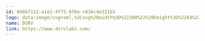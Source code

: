 ```yaml
---
id: 0d6b7112-a1e2-4f73-8f6e-c636c4e321b2
logo: data:image/svg+xml,%3Csvg%20width%3D%22200%22%20height%3D%2284%22%20viewBox%3D%220%200%20200%2084%22%20fill%3D%22none%22%20xmlns%3D%22http%3A%2F%2Fwww.w3.org%2F2000%2Fsvg%22%3E%0A%3Cpath%20d%3D%22M136.631%2050.8513C136.436%2050.8323%20136.255%2050.738%20136.129%2050.5883C136.002%2050.4387%20135.938%2050.2455%20135.952%2050.0498C135.946%2049.8527%20136.019%2049.6615%20136.154%2049.5177C136.288%2049.3739%20136.475%2049.2893%20136.672%2049.2822C136.821%2049.2749%20136.968%2049.3168%20137.091%2049.4015C137.213%2049.4862%20137.305%2049.609%20137.351%2049.7509H138.071C138.015%2049.4567%20137.853%2049.1932%20137.616%2049.0104C137.357%2048.785%20137.022%2048.666%20136.678%2048.6776C136.318%2048.6776%20135.973%2048.8207%20135.718%2049.0755C135.463%2049.3303%20135.32%2049.6759%20135.32%2050.0362C135.312%2050.2278%20135.345%2050.4188%20135.416%2050.5968C135.488%2050.7748%20135.596%2050.9356%20135.734%2051.0687C135.997%2051.3273%20136.35%2051.4735%20136.719%2051.4763C137.033%2051.484%20137.34%2051.3826%20137.588%2051.1894C137.836%2050.9961%20138.009%2050.7231%20138.078%2050.4166H137.358C137.299%2050.5572%20137.197%2050.6753%20137.066%2050.7535C136.935%2050.8318%20136.783%2050.866%20136.631%2050.8513ZM139.185%2048.9629C139.042%2048.6304%20138.837%2048.3283%20138.58%2048.073C138.322%2047.8121%20138.014%2047.6055%20137.675%2047.4655C137.335%2047.3256%20136.971%2047.2549%20136.604%2047.2579C136.231%2047.2584%20135.861%2047.3323%20135.517%2047.4752C134.846%2047.7576%20134.312%2048.2916%20134.029%2048.9629C133.886%2049.3098%20133.812%2049.6813%20133.812%2050.0566C133.812%2050.4296%20133.886%2050.7989%20134.029%2051.1434C134.172%2051.4743%20134.375%2051.776%20134.627%2052.0333C134.881%2052.2897%20135.183%2052.4929%20135.517%2052.6311C135.86%2052.7798%20136.23%2052.8561%20136.604%2052.8552C136.978%2052.8561%20137.348%2052.7798%20137.691%2052.6311C138.022%2052.4931%20138.322%2052.2898%20138.574%2052.0333C138.832%2051.7792%20139.037%2051.4769%20139.178%2051.1434C139.321%2050.7989%20139.395%2050.4296%20139.396%2050.0566C139.397%2049.6818%20139.326%2049.3103%20139.185%2048.9629ZM138.621%2050.9057C138.458%2051.3112%20138.176%2051.658%20137.813%2051.9005C137.449%2052.143%20137.02%2052.2698%20136.583%2052.2643C136.292%2052.2657%20136.003%2052.208%20135.734%2052.0944C135.481%2051.9804%20135.251%2051.8216%20135.055%2051.6257C134.861%2051.4277%20134.703%2051.1979%20134.586%2050.9464C134.476%2050.6768%20134.418%2050.3886%20134.416%2050.0973C134.418%2049.8038%20134.476%2049.5134%20134.586%2049.2414C134.807%2048.7133%20135.227%2048.2935%20135.755%2048.073C136.024%2047.9621%20136.312%2047.9044%20136.604%2047.9032C136.891%2047.9008%20137.177%2047.956%20137.443%2048.0657C137.709%2048.1754%20137.95%2048.3372%20138.153%2048.5417C138.575%2048.9507%20138.819%2049.5096%20138.832%2050.0973C138.815%2050.3779%20138.743%2050.6525%20138.621%2050.9057ZM74.2785%2032.5172C72.3141%2031.5554%2070.1395%2031.1022%2067.9543%2031.1994H66.718V36.0427H68.62C71.7991%2036.0427%2073.7555%2038.1757%2073.7555%2042.0273C73.7555%2045.8789%2071.772%2047.9575%2068.5929%2047.9575H66.718V52.8009H68.3008C75.0394%2052.8009%2079.2374%2049.1191%2079.2374%2042.0001C79.2646%2037.5847%2077.3354%2034.263%2074.2785%2032.5172ZM60.6044%2052.8009H66.1202V47.9575V36.0427V31.1994H60.6044V52.8009ZM90.6631%2039.9894L90.4254%2039.8807L89.1347%2044.2486C90.2419%2044.8056%2091.1046%2045.4917%2091.1046%2046.5242C91.1092%2046.7947%2091.0598%2047.0634%2090.9594%2047.3145C90.859%2047.5657%2090.7096%2047.7944%2090.5199%2047.9872C90.3302%2048.1801%2090.104%2048.3332%2089.8546%2048.4378C89.6051%2048.5423%2089.3373%2048.5961%2089.0668%2048.5961C87.7082%2048.5961%2086.8183%2047.4277%2086.7911%2045.6479H81.3024V46.1167C81.3024%2050.7562%2084.3796%2053.2085%2089.0871%2053.2085C93.7946%2053.2085%2096.6069%2050.7562%2096.6069%2046.5854C96.6069%2043.7527%2095.4114%2042.0273%2090.6631%2039.9894ZM86.7843%2043.2568C87.3685%2043.4878%2087.9867%2043.7255%2088.5709%2043.9769L89.814%2039.6226C88.0003%2038.8007%2087.0968%2038.2165%2087.0968%2037.0888C87.1248%2036.6136%2087.34%2036.1688%2087.6952%2035.8518C88.0504%2035.5348%2088.5167%2035.3714%2088.992%2035.3974C90.0721%2035.3974%2090.7174%2035.9476%2090.9484%2037.4964H96.3828C96.3828%2034.6094%2095.2483%2032.884%2092.9455%2031.6885C91.7792%2031.0909%2090.486%2030.7833%2089.1755%2030.7918C85.2084%2030.7918%2081.6625%2033.509%2081.6625%2037.1568C81.6625%2039.9555%2083.2588%2041.8235%2086.7843%2043.2568ZM110.077%2038.9433C110.136%2039.6029%20109.954%2040.2615%20109.566%2040.798C109.178%2041.3346%20108.609%2041.7132%20107.965%2041.8643L110.682%2045.2607C113.596%2044.432%20115.362%2041.7896%20115.362%2038.6173C115.41%2037.2439%20115.061%2035.886%20114.357%2034.7056C113.654%2033.5252%20112.625%2032.5721%20111.395%2031.9602C109.759%2031.3749%20108.023%2031.1164%20106.287%2031.1994H105.03V36.0427H106.606C108.678%2036.0427%20110.077%2037.0956%20110.077%2038.9433ZM112.951%2049.1327L111.837%2047.7741L109.989%2045.4442L107.272%2042.0137C107.033%2042.0415%20106.792%2042.0551%20106.552%2042.0545H104.514H104.412V31.1994H98.8893V52.8009H104.405V45.8246H104.568L109.554%2052.8009H115.851L112.951%2049.1327ZM130.959%2031.1994L127.032%2044.6766L126.55%2046.3476L124.662%2052.8009H129.376L136.604%2031.1994H130.959ZM122.128%2031.1994H116.49L123.69%2052.8009H124.01L126.19%2045.3287L122.128%2031.1994Z%22%20fill%3D%22%237A8AA0%22%2F%3E%0A%3C%2Fsvg%3E%0A
name: DSRV
link: https://www.dsrvlabs.com/
---
```

